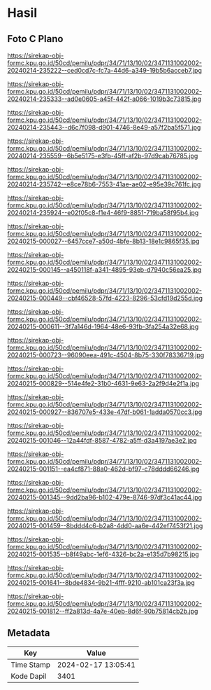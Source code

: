 # Hasil

## Foto C Plano

https://sirekap-obj-formc.kpu.go.id/50cd/pemilu/pdpr/34/71/13/10/02/3471131002002-20240214-235222--ced0cd7c-fc7a-44d6-a349-19b5b6acceb7.jpg

https://sirekap-obj-formc.kpu.go.id/50cd/pemilu/pdpr/34/71/13/10/02/3471131002002-20240214-235333--ad0e0605-a45f-442f-a066-1019b3c73815.jpg

https://sirekap-obj-formc.kpu.go.id/50cd/pemilu/pdpr/34/71/13/10/02/3471131002002-20240214-235443--d6c7f098-d901-4746-8e49-a57f2ba5f571.jpg

https://sirekap-obj-formc.kpu.go.id/50cd/pemilu/pdpr/34/71/13/10/02/3471131002002-20240214-235559--6b5e5175-e3fb-45ff-af2b-97d9cab76785.jpg

https://sirekap-obj-formc.kpu.go.id/50cd/pemilu/pdpr/34/71/13/10/02/3471131002002-20240214-235742--e8ce78b6-7553-41ae-ae02-e95e39c761fc.jpg

https://sirekap-obj-formc.kpu.go.id/50cd/pemilu/pdpr/34/71/13/10/02/3471131002002-20240214-235924--e02f05c8-f1e4-46f9-8851-719ba58f95b4.jpg

https://sirekap-obj-formc.kpu.go.id/50cd/pemilu/pdpr/34/71/13/10/02/3471131002002-20240215-000027--6457cce7-a50d-4bfe-8b13-18e1c9865f35.jpg

https://sirekap-obj-formc.kpu.go.id/50cd/pemilu/pdpr/34/71/13/10/02/3471131002002-20240215-000145--a450118f-a341-4895-93eb-d7940c56ea25.jpg

https://sirekap-obj-formc.kpu.go.id/50cd/pemilu/pdpr/34/71/13/10/02/3471131002002-20240215-000449--cbf46528-57fd-4223-8296-53cfd19d255d.jpg

https://sirekap-obj-formc.kpu.go.id/50cd/pemilu/pdpr/34/71/13/10/02/3471131002002-20240215-000611--3f7a146d-1964-48e6-93fb-3fa254a32e68.jpg

https://sirekap-obj-formc.kpu.go.id/50cd/pemilu/pdpr/34/71/13/10/02/3471131002002-20240215-000723--96090eea-491c-4504-8b75-330f78336719.jpg

https://sirekap-obj-formc.kpu.go.id/50cd/pemilu/pdpr/34/71/13/10/02/3471131002002-20240215-000829--514e4fe2-31b0-4631-9e63-2a2f9d4e2f1a.jpg

https://sirekap-obj-formc.kpu.go.id/50cd/pemilu/pdpr/34/71/13/10/02/3471131002002-20240215-000927--836707e5-433e-47df-b061-1adda0570cc3.jpg

https://sirekap-obj-formc.kpu.go.id/50cd/pemilu/pdpr/34/71/13/10/02/3471131002002-20240215-001046--12a44fdf-8587-4782-a5ff-d3a4197ae3e2.jpg

https://sirekap-obj-formc.kpu.go.id/50cd/pemilu/pdpr/34/71/13/10/02/3471131002002-20240215-001151--ea4cf871-88a0-462d-bf97-c78dddd66246.jpg

https://sirekap-obj-formc.kpu.go.id/50cd/pemilu/pdpr/34/71/13/10/02/3471131002002-20240215-001345--9dd2ba96-b102-479e-8746-97df3c41ac44.jpg

https://sirekap-obj-formc.kpu.go.id/50cd/pemilu/pdpr/34/71/13/10/02/3471131002002-20240215-001459--8bddd4c6-b2a8-4dd0-aa6e-442ef7453f21.jpg

https://sirekap-obj-formc.kpu.go.id/50cd/pemilu/pdpr/34/71/13/10/02/3471131002002-20240215-001535--b8f49abc-1ef6-4326-bc2a-e135d7b98215.jpg

https://sirekap-obj-formc.kpu.go.id/50cd/pemilu/pdpr/34/71/13/10/02/3471131002002-20240215-001641--8bde4834-9b21-4fff-9210-ab101ca23f3a.jpg

https://sirekap-obj-formc.kpu.go.id/50cd/pemilu/pdpr/34/71/13/10/02/3471131002002-20240215-001812--ff2a813d-4a7e-40eb-8d6f-90b75814cb2b.jpg


## Metadata

| Key        | Value               |
| ---------- | ------------------- |
| Time Stamp | 2024-02-17 13:05:41 |
| Kode Dapil | 3401                |



